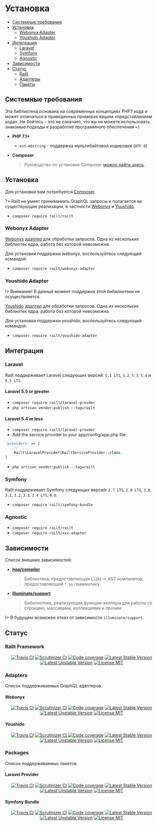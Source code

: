 # Установка

- [Системные требования](/ru/installation#системные-требования)
- [Установка](/ru/installation#установка)
    - [Webonyx Adapter](/ru/installation#webonyx-adapter)
    - [Youshido Adapter](/ru/installation#youshido-adapter)
- [Интеграция](/ru/installation#интеграция)
    - [Laravel](/ru/installation#laravel)
    - [Symfony](/ru/installation#symfony)
    - [Agnostic](/ru/installation#agnostic)
- [Зависимости](/ru/installation#зависимости)
- [Статус](/ru/installation#статус)
    - [Railt](/ru/installation#railt-framework)
    - [Адаптеры](/ru/installation#adapters)
    - [Пакеты](/ru/installation#packages)

## Системные требования

Эта библиотека основана на современных концепциях PHP7 кода и может
отличаться в приведенных примерах вашим «представлением кода».
Не бойтесь - это не означает, что вы не можете использовать знакомые подходы
к разработке программного обеспечения =)

- **PHP 7.1+**
    - `ext-mbstring` - поддержка мультибайтовой кодировки (`UTF-8`)
    
- **Composer**
    > Руководство по установке Composer [можно найти здесь](https://getcomposer.org/download/).

## Установка

Для установки вам потребуется [Composer](https://getcomposer.org/download/).

?> Railt не умеет принимамать GraphQL запросы и полагается на существующие 
реализации, в частности [Webonyx](https://github.com/webonyx/graphql-php) и 
[Youshido](https://github.com/Youshido/GraphQL).

- `composer require railt/railt`

### Webonyx Adapter

[Webonyx](https://github.com/webonyx/graphql-php) [адаптер](https://github.com/railt/webonyx-adapter) 
для обработки запросов. Одна из нескольких библиотек ядра, работа без которой невозможна.

Для установки поддержки webonyx, воспользуйтесь следующей командой:

- `composer require railt/webonyx-adapter`

### Youshido Adapter

!> Внимание! В данный момент поддержка этой бибилиотеки не осуществляется. 

[Youshido](https://github.com/Youshido/GraphQL) [адаптер](https://github.com/railt/youshido-adapter) 
для обработки запросов. Одна из нескольких библиотек ядра, работа без которой невозможна.

Для установки поддержки youshido, воспользуйтесь следующей командой:

- `composer require railt/youshido-adapter`

## Интеграция

### Laravel

Railt поддерживает Laravel следующих версий: `5.1 LTS`, `5.2`, `5.3`, `5.4` и `5.5 LTS`.

#### Laravel 5.5 or greater

- `composer require railt/laravel-provder`
- `php artisan vendor:publish --tag=railt`

#### Laravel 5.4 or less

- `composer require railt/laravel-provder`
- Add the service provider to your app/config/app.php file:
```php
'providers' => [
    // ...
    Railt\LaravelProvider\RailtServiceProvider::class,
]
```
- `php artisan vendor:publish --tag=railt`

### Symfony 

Railt поддерживает Symfony следующих версий: `2.7 LTS`, `2.8 LTS`, `3.0`, `3.1`, `3.2`, `3.3`, `3.4 LTS`, `4.0`.

- `composer require railt/symfony-bundle`

### Agnostic

- `composer require railt/railt`
- `composer require railt/xxx-adapter`
    
## Зависимости

Список внешних зависимостей:

- **[hoa/compiler](https://packagist.org/packages/hoa/compiler)**
    > Библиотека, предоставляющая LL(k) &rarr; AST компилятор, предоставляющий `*.pp` грамматику.
    
- **[illuminate/support](https://packagist.org/packages/illuminate/support)**
    > Бибилиотека, реализующая функции-хелперы для работы со строками, массивами, коллекциями и прочим.
    
!> В будущем возможен отказ от зависимости `illuminate/support`.
    
## Статус

### Railt Framework

<p align="center">
    <a href="https://travis-ci.org/railt/railt"><img src="https://travis-ci.org/railt/railt.svg?branch=master" alt="Travis CI" /></a>
    <a href="https://scrutinizer-ci.com/g/railt/railt/?branch=master"><img src="https://scrutinizer-ci.com/g/railt/railt/badges/quality-score.png?b=master" alt="Scrutinizer CI" /></a>
    <a href="https://scrutinizer-ci.com/g/railt/railt/?branch=master"><img src="https://scrutinizer-ci.com/g/railt/railt/badges/coverage.png?b=master" alt="Code coverage" /></a>
    <a href="https://packagist.org/packages/railt/railt"><img src="https://poser.pugx.org/railt/railt/version" alt="Latest Stable Version"></a>
    <a href="https://packagist.org/packages/railt/railt"><img src="https://poser.pugx.org/railt/railt/v/unstable" alt="Latest Unstable Version"></a>
    <a href="https://raw.githubusercontent.com/railt/railt/master/LICENSE"><img src="https://poser.pugx.org/railt/railt/license" alt="License MIT"></a>
</p>

### Adapters

Список поддерживаемых GraphQL адаптеров.

#### Webonyx

<p align="center">
    <a href="https://travis-ci.org/railt/webonyx-adapter"><img src="https://travis-ci.org/railt/webonyx-adapter.svg?branch=master&" alt="Travis CI" /></a>
    <a href="https://scrutinizer-ci.com/g/railt/webonyx-adapter/?branch=master"><img src="https://scrutinizer-ci.com/g/railt/webonyx-adapter/badges/quality-score.png?b=master" alt="Scrutinizer CI" /></a>
    <a href="https://scrutinizer-ci.com/g/railt/webonyx-adapter/?branch=master"><img src="https://scrutinizer-ci.com/g/railt/webonyx-adapter/badges/coverage.png?b=master" alt="Code coverage" /></a>
    <a href="https://packagist.org/packages/railt/webonyx-adapter"><img src="https://poser.pugx.org/railt/webonyx-adapter/version?" alt="Latest Stable Version"></a>
    <a href="https://packagist.org/packages/railt/webonyx-adapter"><img src="https://poser.pugx.org/railt/webonyx-adapter/v/unstable?" alt="Latest Unstable Version"></a>
    <a href="https://raw.githubusercontent.com/railt/webonyx-adapter/master/LICENSE"><img src="https://poser.pugx.org/railt/webonyx-adapter/license?" alt="License MIT"></a>
</p>

#### Youshido

<p align="center">
    <a href="https://travis-ci.org/railt/youshido-adapter"><img src="https://travis-ci.org/railt/youshido-adapter.svg?branch=master&" alt="Travis CI" /></a>
    <a href="https://scrutinizer-ci.com/g/railt/youshido-adapter/?branch=master"><img src="https://scrutinizer-ci.com/g/railt/youshido-adapter/badges/quality-score.png?b=master" alt="Scrutinizer CI" /></a>
    <a href="https://scrutinizer-ci.com/g/railt/youshido-adapter/?branch=master"><img src="https://scrutinizer-ci.com/g/railt/youshido-adapter/badges/coverage.png?b=master" alt="Code coverage" /></a>
    <a href="https://packagist.org/packages/railt/youshido-adapter"><img src="https://poser.pugx.org/railt/youshido-adapter/version?" alt="Latest Stable Version"></a>
    <a href="https://packagist.org/packages/railt/youshido-adapter"><img src="https://poser.pugx.org/railt/youshido-adapter/v/unstable?" alt="Latest Unstable Version"></a>
    <a href="https://raw.githubusercontent.com/railt/youshido-adapter/master/LICENSE"><img src="https://poser.pugx.org/railt/youshido-adapter/license?" alt="License MIT"></a>
</p>

### Packages 

Список поддерживаемых пакетов.

#### Laravel Provider

<p align="center">
    <a href="https://travis-ci.org/railt/laravel-provider"><img src="https://travis-ci.org/railt/laravel-provider.svg?branch=master&" alt="Travis CI" /></a>
    <a href="https://scrutinizer-ci.com/g/railt/laravel-provider/?branch=master"><img src="https://scrutinizer-ci.com/g/railt/laravel-provider/badges/quality-score.png?b=master&" alt="Scrutinizer CI" /></a>
    <a href="https://scrutinizer-ci.com/g/railt/laravel-provider/?branch=master"><img src="https://scrutinizer-ci.com/g/railt/laravel-provider/badges/coverage.png?b=master&" alt="Code coverage" /></a>
    <a href="https://packagist.org/packages/railt/laravel-provider"><img src="https://poser.pugx.org/railt/laravel-provider/version?" alt="Latest Stable Version"></a>
    <a href="https://packagist.org/packages/railt/laravel-provider"><img src="https://poser.pugx.org/railt/laravel-provider/v/unstable?" alt="Latest Unstable Version"></a>
    <a href="https://raw.githubusercontent.com/railt/laravel-provider/master/LICENSE"><img src="https://poser.pugx.org/railt/laravel-provider/license?" alt="License MIT"></a>
</p>

#### Symfony Bundle

<p align="center">
    <a href="https://travis-ci.org/railt/symfony-bundle"><img src="https://travis-ci.org/railt/symfony-bundle.svg?branch=master&" alt="Travis CI" /></a>
    <a href="https://scrutinizer-ci.com/g/railt/symfony-bundle/?branch=master"><img src="https://scrutinizer-ci.com/g/railt/symfony-bundle/badges/quality-score.png?b=master&" alt="Scrutinizer CI" /></a>
    <a href="https://scrutinizer-ci.com/g/railt/symfony-bundle/?branch=master"><img src="https://scrutinizer-ci.com/g/railt/symfony-bundle/badges/coverage.png?b=master&" alt="Code coverage" /></a>
    <a href="https://packagist.org/packages/railt/symfony-bundle"><img src="https://poser.pugx.org/railt/symfony-bundle/version?" alt="Latest Stable Version"></a>
    <a href="https://packagist.org/packages/railt/symfony-bundle"><img src="https://poser.pugx.org/railt/symfony-bundle/v/unstable?" alt="Latest Unstable Version"></a>
    <a href="https://raw.githubusercontent.com/railt/symfony-bundle/master/LICENSE"><img src="https://poser.pugx.org/railt/symfony-bundle/license?" alt="License MIT"></a>
</p>
